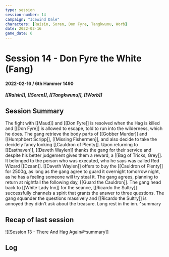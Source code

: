 ```yaml
---
type: session
session-number: 14
campaign: "Icewind Dale"
characters: [Raisin, Soren, Don Fyre, Tangkwunu, Worb]
date: 2022-02-16
game_date: 6
---
```


# Session 14 - Don Fyre the White (Fang)
#### 2022-02-16 / 6th Hammer 1490
##### [[Raisin]], [[Soren]], [[Tangkwunu]], [[Worb]]

## Session Summary
The fight with [[Maud]] and [[Don Fyre]] is resolved when the Hag is killed and [[Don Fyre]] is allowed to escape, told to run into the wilderness, which he does. The gang retrieve the body parts of [[Gobber Murder]] and [[Humphbert Scripp]], [[Missing Fishermen]], and also decide to take the decidely fancy looking [[Cauldron of Plenty]].
Upon returning to [[Easthaven]], [[Daveth Waylen]] thanks the gang for their service and despite his better judgement gives them a reward, a [[Bag of Tricks, Grey]]. It belonged to the person who was executed, who he says was called Red Wizard [[Dzaan]].
[[Daveth Waylen]] offers to buy the [[Cauldron of Plenty]] for 2500g, as long as the gang agree to guard it overnight tomorrow night, as he has a feeling someone will try steal it. The gang agrees, planning to return at nightfall the following day, [[Guard the Cauldron]].
The gang head back to [[White Lady Inn]] for the seance, [[Ricardo the Sultry]] successfully channels a spirit that grants the answer to three questions. The gang squander the questions massively and [[Ricardo the Sultry]] is annoyed they didn't ask about the treasure.
Long rest in the inn.
^summary

## Recap of last session
![[Session 13 - There And Hag Again#^summary]]

## Log


